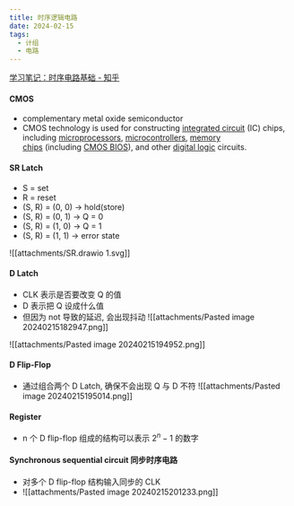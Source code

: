 ```yaml
---
title: 时序逻辑电路
date: 2024-02-15
tags:
  - 计组
  - 电路
---
```

[学习笔记：时序电路基础 - 知乎](https://zhuanlan.zhihu.com/p/150137008)

#### CMOS
- complementary metal oxide semiconductor
- CMOS technology is used for constructing [integrated circuit](https://en.wikipedia.org/wiki/Integrated_circuit "Integrated circuit") (IC) chips, including [microprocessors](https://en.wikipedia.org/wiki/Microprocessor "Microprocessor"), [microcontrollers](https://en.wikipedia.org/wiki/Microcontroller "Microcontroller"), [memory chips](https://en.wikipedia.org/wiki/Memory_chip "Memory chip") (including [CMOS BIOS](https://en.wikipedia.org/wiki/Nonvolatile_BIOS_memory "Nonvolatile BIOS memory")), and other [digital logic](https://en.wikipedia.org/wiki/Digital_logic "Digital logic") circuits.

#### SR Latch
- S = set
- R = reset
- (S, R) = (0, 0) -> hold(store)
- (S, R) = (0, 1) -> Q = 0
- (S, R) = (1, 0) -> Q = 1
- (S, R) = (1, 1) -> error state

![[attachments/SR.drawio 1.svg]]

#### D Latch
- CLK 表示是否要改变 Q 的值
- D 表示把 Q 设成什么值
- 但因为 not 导致的延迟, 会出现抖动
![[attachments/Pasted image 20240215182947.png]]

![[attachments/Pasted image 20240215194952.png]]
#### D Flip-Flop
- 通过组合两个 D Latch, 确保不会出现 Q 与 D 不符
![[attachments/Pasted image 20240215195014.png]]

#### Register
- n 个 D flip-flop 组成的结构可以表示 $2^n-1$ 的数字

#### Synchronous sequential circuit 同步时序电路
- 对多个 D flip-flop 结构输入同步的 CLK
- ![[attachments/Pasted image 20240215201233.png]]


